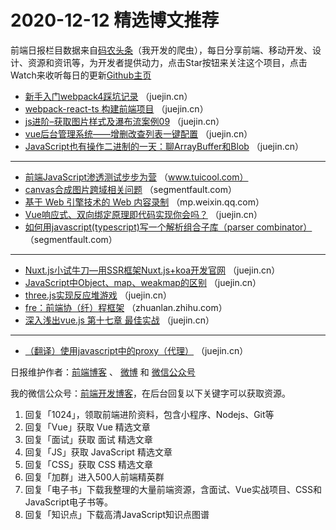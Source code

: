 # 2020-12-12 精选博文推荐

前端日报栏目数据来自[码农头条](http://hao.caibaojian.com.cn/)（我开发的爬虫），每日分享前端、移动开发、设计、资源和资讯等，为开发者提供动力，点击Star按钮来关注这个项目，点击Watch来收听每日的更新[Github主页](https://github.com/kujian/frontendDaily)
* [新手入门webpack4踩坑记录](https://juejin.cn/post/6905300227889201159) （juejin.cn）
* [webpack-react-ts 构建前端项目](https://juejin.cn/post/6905320663335043086) （juejin.cn）
* [js进阶&#8211;获取图片样式及瀑布流案例09](https://juejin.cn/post/6905322137276383246) （juejin.cn）
* [vue后台管理系统——增删改查列表一键配置](https://juejin.cn/post/6905297335136288775) （juejin.cn）
* [JavaScript也有操作二进制的一天：聊ArrayBuffer和Blob](https://juejin.cn/post/6905180333151354887) （juejin.cn）

***
* [前端JavaScript渗透测试步步为营](http://www.tuicool.com/articles/hit/QNnmIb6) （www.tuicool.com）
* [canvas合成图片跨域相关问题](https://segmentfault.com/a/1190000038457321) （segmentfault.com）
* [基于 Web 引擎技术的 Web 内容录制](https://mp.weixin.qq.com/s/HHVDTnyHUyTuZ8ML7Rv4fg) （mp.weixin.qq.com）
* [Vue响应式、双向绑定原理即代码实现你会吗？](https://juejin.cn/post/6905295943555121159) （juejin.cn）
* [如何用javascript(typescript)写一个解析组合子库（parser combinator）](https://segmentfault.com/a/1190000038460694) （segmentfault.com）

***
* [Nuxt.js小试牛刀—用SSR框架Nuxt.js+koa开发官网](https://juejin.cn/post/6905296032922337294) （juejin.cn）
* [JavaScript中Object、map、weakmap的区别](https://juejin.cn/post/6905297673494986759) （juejin.cn）
* [three.js实现反应堆游戏](https://juejin.cn/post/6905273561293553677) （juejin.cn）
* [fre：前端协（纤）程框架](https://zhuanlan.zhihu.com/p/336374915) （zhuanlan.zhihu.com）
* [深入浅出vue.js 第十七章 最佳实战](https://juejin.cn/post/6905320958551130119) （juejin.cn）

***
* [（翻译）使用javascript中的proxy（代理）](https://juejin.cn/post/6905175321088098312) （juejin.cn）

日报维护作者：[前端博客](http://caibaojian.com.cn/) 、 [微博](http://weibo.com/kujian) 和 [微信公众号](https://open.weixin.qq.com/qr/code?username=caibaojian_com)

我的微信公众号：[前端开发博客](https://open.weixin.qq.com/qr/code?username=caibaojian_com)，在后台回复以下关键字可以获取资源。

1. 回复「1024」，领取前端进阶资料，包含小程序、Nodejs、Git等
2. 回复「Vue」获取 Vue 精选文章
3. 回复「面试」获取 面试 精选文章
4. 回复「JS」获取 JavaScript 精选文章
5. 回复「CSS」获取 CSS 精选文章
6. 回复「加群」进入500人前端精英群
7. 回复「电子书」下载我整理的大量前端资源，含面试、Vue实战项目、CSS和JavaScript电子书等。
8. 回复「知识点」下载高清JavaScript知识点图谱